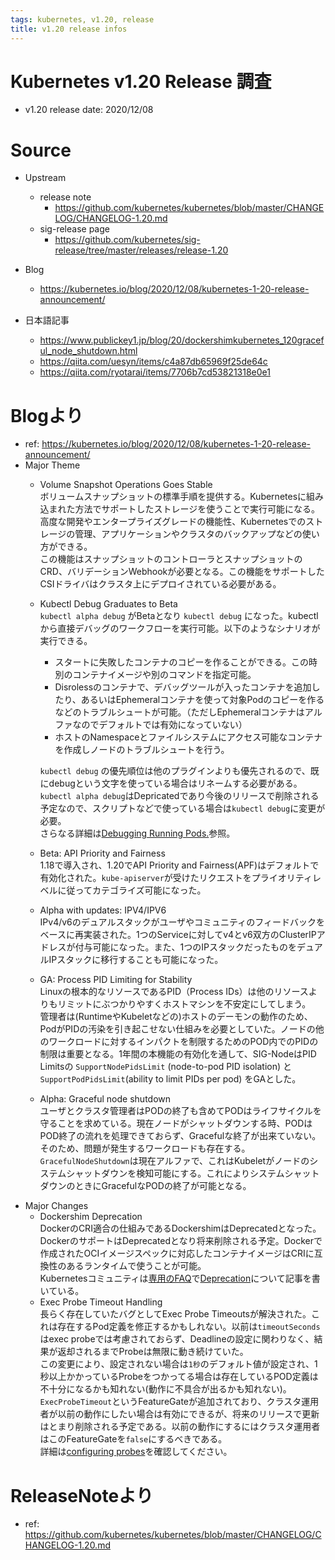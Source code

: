 ```yaml
---
tags: kubernetes, v1.20, release
title: v1.20 release infos
---
```


# Kubernetes v1.20 Release 調査

- v1.20 release date: 2020/12/08

# Source
- Upstream
    - release note
        - https://github.com/kubernetes/kubernetes/blob/master/CHANGELOG/CHANGELOG-1.20.md
    - sig-release page
        - https://github.com/kubernetes/sig-release/tree/master/releases/release-1.20

- Blog
    - https://kubernetes.io/blog/2020/12/08/kubernetes-1-20-release-announcement/

- 日本語記事
    - https://www.publickey1.jp/blog/20/dockershimkubernetes_120graceful_node_shutdown.html
    - https://qiita.com/uesyn/items/c4a87db65969f25de64c
    - https://qiita.com/ryotarai/items/7706b7cd53821318e0e1

# Blogより
- ref: https://kubernetes.io/blog/2020/12/08/kubernetes-1-20-release-announcement/
- Major Theme
  - Volume Snapshot Operations Goes Stable  
  ボリュームスナップショットの標準手順を提供する。Kubernetesに組み込まれた方法でサポートしたストレージを使うことで実行可能になる。  
  高度な開発やエンタープライズグレードの機能性、Kubernetesでのストレージの管理、アプリケーションやクラスタのバックアップなどの使い方ができる。  
  この機能はスナップショットのコントローラとスナップショットのCRD、バリデーションWebhookが必要となる。この機能をサポートしたCSIドライバはクラスタ上にデプロイされている必要がある。
  - Kubectl Debug Graduates to Beta  
  `kubectl alpha debug` がBetaとなり `kubectl debug` になった。kubectlから直接デバッグのワークフローを実行可能。以下のようなシナリオが実行できる。
    - スタートに失敗したコンテナのコピーを作ることができる。この時別のコンテナイメージや別のコマンドを指定可能。
    - Disrolessのコンテナで、デバッグツールが入ったコンテナを追加したり、あるいはEphemeralコンテナを使って対象Podのコピーを作るなどのトラブルシュートが可能。（ただしEphemeralコンテナはアルファなのでデフォルトでは有効になっていない）
    - ホストのNamespaceとファイルシステムにアクセス可能なコンテナを作成しノードのトラブルシュートを行う。
  
    `kubectl debug` の優先順位は他のプラグインよりも優先されるので、既にdebugという文字を使っている場合はリネームする必要がある。  
    `kubectl alpha debug`はDepricatedであり今後のリリースで削除される予定なので、スクリプトなどで使っている場合は`kubectl debug`に変更が必要。  
    さらなる詳細は[Debugging Running Pods.](https://kubernetes.io/docs/tasks/debug-application-cluster/debug-running-pod/)参照。
  - Beta: API Priority and Fairness  
  1.18で導入され、1.20でAPI Priority and Fairness(APF)はデフォルトで有効化された。`kube-apiserver`が受けたリクエストをプライオリティレベルに従ってカテゴライズ可能になった。
  - Alpha with updates: IPV4/IPV6  
  IPv4/v6のデュアルスタックがユーザやコミュニティのフィードバックをベースに再実装された。1つのServiceに対してv4とv6双方のClusterIPアドレスが付与可能になった。また、1つのIPスタックだったものをデュアルIPスタックに移行することも可能になった。
  - GA: Process PID Limiting for Stability  
  Linuxの根本的なリソースであるPID（Process IDs）は他のリソースよりもリミットにぶつかりやすくホストマシンを不安定にしてしまう。  
  管理者は(RuntimeやKubeletなどの)ホストのデーモンの動作のため、PodがPIDの汚染を引き起こせない仕組みを必要としていた。ノードの他のワークロードに対するインパクトを制限するためのPOD内でのPIDの制限は重要となる。1年間の本機能の有効化を通して、SIG-NodeはPID Limitsの `SupportNodePidsLimit` (node-to-pod PID isolation)  と `SupportPodPidsLimit`(ability to limit PIDs per pod) をGAとした。
  - Alpha: Graceful node shutdown  
  ユーザとクラスタ管理者はPODの終了も含めてPODはライフサイクルを守ることを求めている。現在ノードがシャットダウンする時、PODはPOD終了の流れを処理できておらず、Gracefulな終了が出来ていない。そのため、問題が発生するワークロードも存在する。`GracefulNodeShutdown`は現在アルファで、これはKubeletがノードのシステムシャットダウンを検知可能にする。これによりシステムシャットダウンのときにGracefulなPODの終了が可能となる。
- Major Changes
  - Dockershim Deprecation  
  DockerのCRI適合の仕組みであるDockershimはDeprecatedとなった。DockerのサポートはDeprecatedとなり将来削除される予定。Dockerで作成されたOCIイメージスペックに対応したコンテナイメージはCRIに互換性のあるランタイムで使うことが可能。  
  Kubernetesコミュニティは[専用のFAQ](https://blog.k8s.io/2020/12/02/dockershim-faq/)で[Deprecation](https://blog.k8s.io/2020/12/02/dont-panic-kubernetes-and-docker/)について記事を書いている。
  - Exec Probe Timeout Handling  
  長らく存在していたバグとしてExec Probe Timeoutsが解決された。これは存在するPod定義を修正するかもしれない。以前は`timeoutSeconds`はexec probeでは考慮されておらず、Deadlineの設定に関わりなく、結果が返却されるまでProbeは無限に動き続けていた。  
  この変更により、設定されない場合は`1秒`のデフォルト値が設定され、1秒以上かかっているProbeをつかってる場合は存在しているPOD定義は不十分になるかも知れない(動作に不具合が出るかも知れない)。  
  `ExecProbeTimeout`というFeatureGateが追加されており、クラスタ運用者が以前の動作にしたい場合は有効にできるが、将来のリリースで更新はとまり削除される予定である。以前の動作にするにはクラスタ運用者はこのFeatureGateを`false`にするべきである。  
詳細は[configuring probes](https://kubernetes.io/blog/2020/12/08/kubernetes-1-20-release-announcement/docs/tasks/configure-pod-container/configure-liveness-readiness-startup-probes/#configure-probes)を確認してください。

# ReleaseNoteより
- ref: https://github.com/kubernetes/kubernetes/blob/master/CHANGELOG/CHANGELOG-1.20.md

